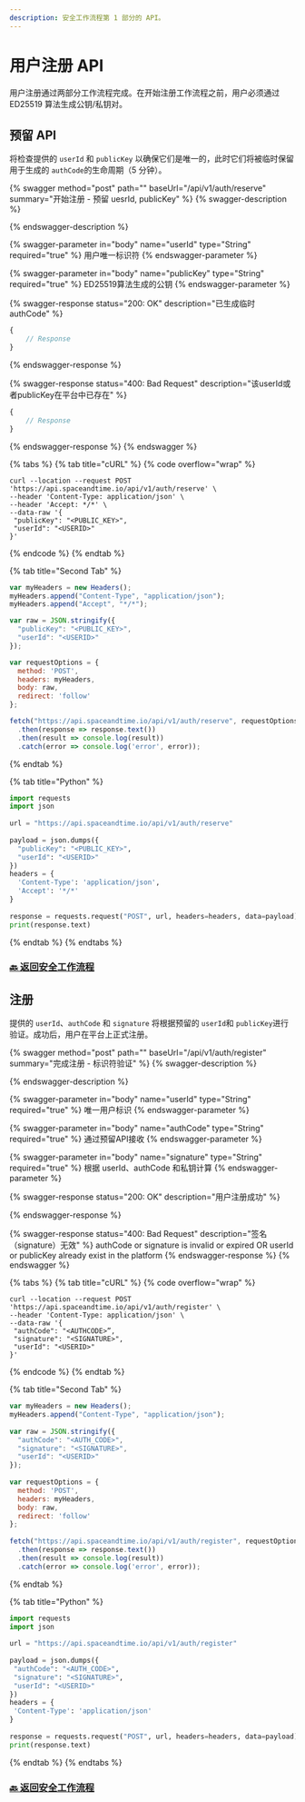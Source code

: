 ```yaml
---
description: 安全工作流程第 1 部分的 API。
---
```


# 用户注册 API

用户注册通过两部分工作流程完成。在开始注册工作流程之前，用户必须通过 ED25519 算法生成公钥/私钥对。

## 预留 API

将检查提供的 `userId` 和 `publicKey` 以确保它们是唯一的，此时它们将被临时保留用于生成的 `authCode`的生命周期（5 分钟）。

{% swagger method="post" path="" baseUrl="/api/v1/auth/reserve" summary="开始注册 - 预留 uesrId, publicKey" %}
{% swagger-description %}

{% endswagger-description %}

{% swagger-parameter in="body" name="userId" type="String" required="true" %}
用户唯一标识符
{% endswagger-parameter %}

{% swagger-parameter in="body" name="publicKey" type="String" required="true" %}
ED25519算法生成的公钥
{% endswagger-parameter %}

{% swagger-response status="200: OK" description="已生成临时 authCode" %}
```javascript
{
    // Response
}
```
{% endswagger-response %}

{% swagger-response status="400: Bad Request" description="该userId或者publicKey在平台中已存在" %}
```javascript
{
    // Response
}
```
{% endswagger-response %}
{% endswagger %}

{% tabs %}
{% tab title="cURL" %}
{% code overflow="wrap" %}
```
curl --location --request POST 'https://api.spaceandtime.io/api/v1/auth/reserve' \
--header 'Content-Type: application/json' \
--header 'Accept: */*' \
--data-raw '{
 "publicKey": "<PUBLIC_KEY>",
 "userId": "<USERID>"
}'
```
{% endcode %}
{% endtab %}

{% tab title="Second Tab" %}
```javascript
var myHeaders = new Headers();
myHeaders.append("Content-Type", "application/json");
myHeaders.append("Accept", "*/*");

var raw = JSON.stringify({
  "publicKey": "<PUBLIC_KEY>",
  "userId": "<USERID>"
});

var requestOptions = {
  method: 'POST',
  headers: myHeaders,
  body: raw,
  redirect: 'follow'
};

fetch("https://api.spaceandtime.io/api/v1/auth/reserve", requestOptions)
  .then(response => response.text())
  .then(result => console.log(result))
  .catch(error => console.log('error', error));
```
{% endtab %}

{% tab title="Python" %}
```python
import requests
import json
 
url = "https://api.spaceandtime.io/api/v1/auth/reserve"
 
payload = json.dumps({
  "publicKey": "<PUBLIC_KEY>",
  "userId": "<USERID>"
})
headers = {
  'Content-Type': 'application/json',
  'Accept': '*/*'
}
 
response = requests.request("POST", url, headers=headers, data=payload)
print(response.text)
```
{% endtab %}
{% endtabs %}

### [🔙 返回安全工作流程 ](./)

## 注册

提供的 `userId`、`authCode` 和 `signature` 将根据预留的 `userId`和 `publicKey`进行验证。成功后，用户在平台上正式注册。

{% swagger method="post" path="" baseUrl="/api/v1/auth/register" summary="完成注册 - 标识符验证" %}
{% swagger-description %}

{% endswagger-description %}

{% swagger-parameter in="body" name="userId" type="String" required="true" %}
唯一用户标识
{% endswagger-parameter %}

{% swagger-parameter in="body" name="authCode" type="String" required="true" %}
通过预留API接收
{% endswagger-parameter %}

{% swagger-parameter in="body" name="signature" type="String" required="true" %}
根据 userId、authCode 和私钥计算
{% endswagger-parameter %}

{% swagger-response status="200: OK" description="用户注册成功" %}

{% endswagger-response %}

{% swagger-response status="400: Bad Request" description="签名（signature）无效" %}
authCode or signature is invalid or expired OR userId or publicKey already exist in the platform
{% endswagger-response %}
{% endswagger %}

{% tabs %}
{% tab title="cURL" %}
{% code overflow="wrap" %}
```
curl --location --request POST 'https://api.spaceandtime.io/api/v1/auth/register' \
--header 'Content-Type: application/json' \
--data-raw '{
 "authCode": "<AUTHCODE>”,
 "signature": "<SIGNATURE>",
 "userId": "<USERID>"
}'
```
{% endcode %}
{% endtab %}

{% tab title="Second Tab" %}
```javascript
var myHeaders = new Headers();
myHeaders.append("Content-Type", "application/json");
 
var raw = JSON.stringify({
  "authCode": "<AUTH_CODE>",
  "signature": "<SIGNATURE>",
  "userId": "<USERID>"
});
 
var requestOptions = {
  method: 'POST',
  headers: myHeaders,
  body: raw,
  redirect: 'follow'
};
 
fetch("https://api.spaceandtime.io/api/v1/auth/register", requestOptions)
  .then(response => response.text())
  .then(result => console.log(result))
  .catch(error => console.log('error', error));
```
{% endtab %}

{% tab title="Python" %}
```python
import requests
import json
 
url = "https://api.spaceandtime.io/api/v1/auth/register"
 
payload = json.dumps({
 "authCode": "<AUTH_CODE>",
 "signature": "<SIGNATURE>",
 "userId": "<USERID>"
})
headers = {
 'Content-Type': 'application/json'
}
 
response = requests.request("POST", url, headers=headers, data=payload)
print(response.text)
```
{% endtab %}
{% endtabs %}

### [🔙 返回安全工作流程 ](./)




